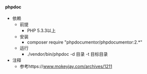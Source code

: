 #### phpdoc

- 依赖  
    - 前提  
        - PHP 5.3.3以上
    - 安装  
        - composer require "phpdocumentor/phpdocumentor:2.*"  
    - 运行  
        - ./vendor/bin/phpdoc -d 目录 -t 目标目录  
- 注释  
    - 参考https://www.mokeyjay.com/archives/1211